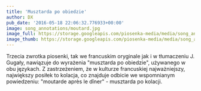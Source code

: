 ```yaml
---
title: 'Musztarda po obiedzie'
author: DX
pub_date: '2016-05-18 22:06:32.776933+00:00'
image: song_annotations/moutard.jpg
image_full: https://storage.googleapis.com/piosenka-media/media/song_annotations/moutard.jpg
image_thumb: https://storage.googleapis.com/piosenka-media/media/song_annotations/moutard.jpg.0x300_q85_upscale.jpg
---
```


Trzecia zwrotka piosenki, tak we francuskim oryginale jak i w tłumaczeniu J. Gugały, nawiązuje do wyrażenia "musztarda po obiedzie", używanego w obu językach. Z zastrzeżeniem, że w kulturze francuskiej najważniejszy, największy posiłek to kolacja, co znajduje odbicie we wspomnianym powiedzeniu: "moutarde après le dîner" \- musztarda po kolacji.